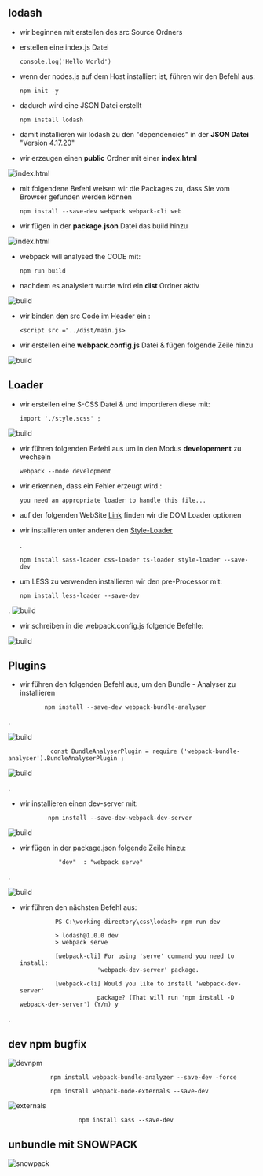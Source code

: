 ## lodash
-   wir beginnen mit erstellen des src Source Ordners
-   erstellen eine index.js Datei

        console.log('Hello World')

-   wenn der nodes.js auf dem Host installiert ist, führen wir den Befehl aus:

        npm init -y

-   dadurch wird eine JSON Datei erstellt

        npm install lodash

-   damit installieren  wir lodash zu den "dependencies" in der **JSON Datei** "Version 4.17.20"

-   wir erzeugen einen **public** Ordner mit einer **index.html**

![index.html](./screens/index.jpg)

-   mit folgendene Befehl weisen wir die Packages zu, dass Sie vom Browser gefunden werden können

        npm install --save-dev webpack webpack-cli web

-   wir fügen in der **package.json** Datei das build hinzu

![index.html](./screens/package.json-build.jpg)

-   webpack will analysed the CODE mit:

        npm run build

-   nachdem es analysiert wurde wird ein **dist** Ordner aktiv

![build](./screens/build.jpg)
-   wir binden den src Code im Header ein :

        <script src ="../dist/main.js>

-   wir erstellen eine **webpack.config.js** Datei & fügen folgende Zeile hinzu

![build](./screens/webpack.jpg)

## Loader
-   wir erstellen eine S-CSS Datei & und importieren diese mit:

        import './style.scss' ;

![build](./screens/scss.jpg)

-   wir führen folgenden Befehl aus um in den Modus **developement** zu wechseln
                
        webpack --mode development

-   wir erkennen, dass ein Fehler erzeugt wird :

        you need an appropriate loader to handle this file...

-   auf der folgenden WebSite  [Link](https://webpack.js.org/)
finden wir die DOM Loader optionen
-   wir installieren unter anderen den [Style-Loader](https://webpack.js.org/concepts/loaders/)
        

    .

        npm install sass-loader css-loader ts-loader style-loader --save-dev
        

-    um LESS zu verwenden installieren wir den pre-Processor mit:

         npm install less-loader --save-dev
.
       ![build](./screens/LESS.jpg)



-   wir schreiben in die webpack.config.js folgende Befehle:

![build](./screens/module-rules.jpg)


## Plugins

-    wir führen den folgenden Befehl aus, um den Bundle - Analyser zu installieren

        
                npm install --save-dev webpack-bundle-analyser
.

![build](./screens/analyser.jpg)

                const BundleAnalyserPlugin = require ('webpack-bundle-analyser').BundleAnalyserPlugin ;


![build](./screens/plugin.jpg)

.

-   wir installieren einen dev-server mit:

                npm install --save-dev-webpack-dev-server

![build](./screens/devServer.jpg)

-    wir fügen in der package.json folgende Zeile hinzu:

                    "dev"  : "webpack serve"
.

![build](./screens/package.json-dev.jpg)

- wir führen den nächsten Befehl aus:

                PS C:\working-directory\css\lodash> npm run dev

                > lodash@1.0.0 dev
                > webpack serve   

                [webpack-cli] For using 'serve' command you need to install:
                            'webpack-dev-server' package.
                
                [webpack-cli] Would you like to install 'webpack-dev-server'
                            package? (That will run 'npm install -D webpack-dev-server') (Y/n) y

.

## dev npm  bugfix

![devnpm](./screens/devnpm.JPG)


                npm install webpack-bundle-analyzer --save-dev -force

                npm install webpack-node-externals --save-dev


![externals](./screens/externals.JPG)


                        npm install sass --save-dev

## unbundle mit SNOWPACK

![snowpack](./screens/snowpack.JPG)





